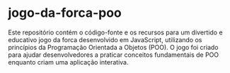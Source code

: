 # jogo-da-forca-poo

Este repositório contém o código-fonte e os recursos para um divertido e educativo jogo da forca desenvolvido em JavaScript, utilizando os princípios da Programação Orientada a Objetos (POO). O jogo foi criado para ajudar desenvolvedores a praticar conceitos fundamentais de POO enquanto criam uma aplicação interativa.
